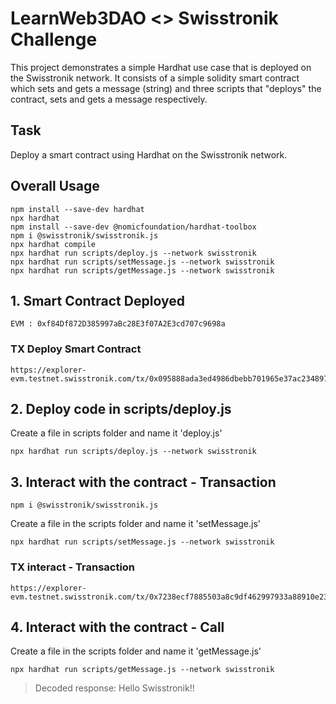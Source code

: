 # LearnWeb3DAO <> Swisstronik Challenge

This project demonstrates a simple Hardhat use case that is deployed on the Swisstronik network. It consists of a simple solidity smart contract which sets and gets a message (string) and three scripts that "deploys" the contract, sets and gets a message respectively.

## Task 
Deploy a smart contract using Hardhat on the Swisstronik network.

## Overall Usage
```
npm install --save-dev hardhat
npx hardhat
npm install --save-dev @nomicfoundation/hardhat-toolbox
npm i @swisstronik/swisstronik.js
npx hardhat compile
npx hardhat run scripts/deploy.js --network swisstronik
npx hardhat run scripts/setMessage.js --network swisstronik
npx hardhat run scripts/getMessage.js --network swisstronik
```

## 1. Smart Contract Deployed
```
EVM : 0xf84Df872D385997aBc28E3f07A2E3cd707c9698a
```

### TX Deploy Smart Contract
```
https://explorer-evm.testnet.swisstronik.com/tx/0x095888ada3ed4986dbebb701965e37ac234897e5938533496e71c38b418177b6
```

## 2. Deploy code in scripts/deploy.js

Create a file in scripts folder and name it 'deploy.js'

```
npx hardhat run scripts/deploy.js --network swisstronik 
```

## 3. Interact with the contract - Transaction
```
npm i @swisstronik/swisstronik.js
```
Create a file in the scripts folder and name it 'setMessage.js'

```
npx hardhat run scripts/setMessage.js --network swisstronik
```

### TX interact - Transaction
```
https://explorer-evm.testnet.swisstronik.com/tx/0x7238ecf7885503a8c9df462997933a88910e234efab4454a5f0d721873cf0f9e
```

## 4. Interact with the contract - Call

Create a file in the scripts folder and name it 'getMessage.js'

```
npx hardhat run scripts/getMessage.js --network swisstronik
```

> Decoded response: Hello Swisstronik!!
